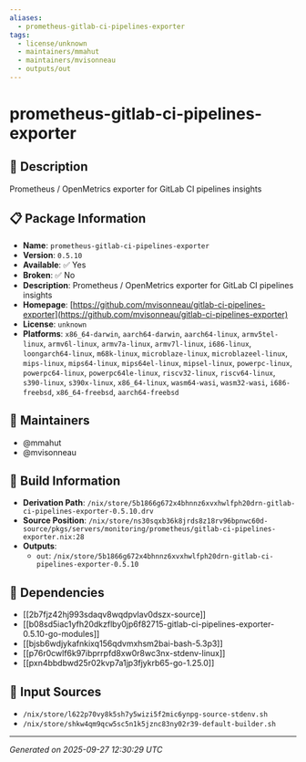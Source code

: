 ```yaml
---
aliases:
  - prometheus-gitlab-ci-pipelines-exporter
tags:
  - license/unknown
  - maintainers/mmahut
  - maintainers/mvisonneau
  - outputs/out
---
```


# prometheus-gitlab-ci-pipelines-exporter

## 📝 Description

Prometheus / OpenMetrics exporter for GitLab CI pipelines insights

## 📋 Package Information

- **Name**: `prometheus-gitlab-ci-pipelines-exporter`
- **Version**: `0.5.10`
- **Available**: ✅ Yes
- **Broken**: ✅ No
- **Description**: Prometheus / OpenMetrics exporter for GitLab CI pipelines insights
- **Homepage**: [https://github.com/mvisonneau/gitlab-ci-pipelines-exporter](https://github.com/mvisonneau/gitlab-ci-pipelines-exporter)
- **License**: `unknown`
- **Platforms**: `x86_64-darwin`, `aarch64-darwin`, `aarch64-linux`, `armv5tel-linux`, `armv6l-linux`, `armv7a-linux`, `armv7l-linux`, `i686-linux`, `loongarch64-linux`, `m68k-linux`, `microblaze-linux`, `microblazeel-linux`, `mips-linux`, `mips64-linux`, `mips64el-linux`, `mipsel-linux`, `powerpc-linux`, `powerpc64-linux`, `powerpc64le-linux`, `riscv32-linux`, `riscv64-linux`, `s390-linux`, `s390x-linux`, `x86_64-linux`, `wasm64-wasi`, `wasm32-wasi`, `i686-freebsd`, `x86_64-freebsd`, `aarch64-freebsd`
## 👥 Maintainers

- @mmahut
- @mvisonneau


## 🔧 Build Information

- **Derivation Path**: `/nix/store/5b1866g672x4bhnnz6xvxhwlfph20drn-gitlab-ci-pipelines-exporter-0.5.10.drv`
- **Source Position**: `/nix/store/ns30sqxb36k8jrds8z18rv96bpnwc60d-source/pkgs/servers/monitoring/prometheus/gitlab-ci-pipelines-exporter.nix:28`
- **Outputs**:
  - `out`:  `/nix/store/5b1866g672x4bhnnz6xvxhwlfph20drn-gitlab-ci-pipelines-exporter-0.5.10`

## 🔗 Dependencies

- [[2b7fjz42hj993sdaqv8wqdpvlav0dszx-source]]
- [[b08sd5iac1yfh20dkzflby0jp6f82715-gitlab-ci-pipelines-exporter-0.5.10-go-modules]]
- [[bjsb6wdjykafnkixq156qdvmxhsm2bai-bash-5.3p3]]
- [[p76r0cwlf6k97ibprrpfd8xw0r8wc3nx-stdenv-linux]]
- [[pxn4bbdbwd25r02kvp7a1jp3fjykrb65-go-1.25.0]]

## 📁 Input Sources

- `/nix/store/l622p70vy8k5sh7y5wizi5f2mic6ynpg-source-stdenv.sh`
- `/nix/store/shkw4qm9qcw5sc5n1k5jznc83ny02r39-default-builder.sh`

---
*Generated on 2025-09-27 12:30:29 UTC*
